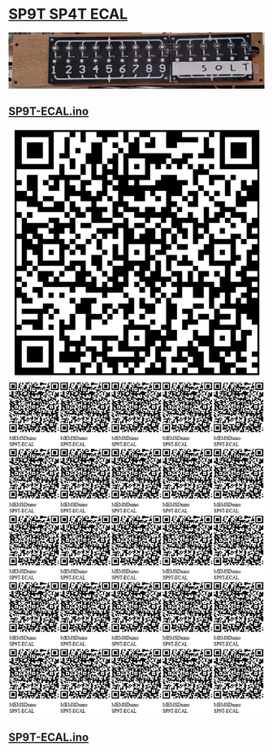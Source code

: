 # [SP9T SP4T ECAL](https://github.com/lafefspietz/MEMSduino/tree/main/SP9T-ECAL)

![](images/SP9T-ECAL-photo.jpg)
## [SP9T-ECAL.ino](https://github.com/lafefspietz/MEMSduino/blob/main/SP9T-ECAL/arduino/SP9T-ECAL/SP9T-ECAL.ino)
![](images/qrcode.png)
![](images/qrcode-page.png)

## [SP9T-ECAL.ino](https://github.com/lafefspietz/MEMSduino/blob/main/SP9T-ECAL/arduino/SP9T-ECAL/SP9T-ECAL.ino)


